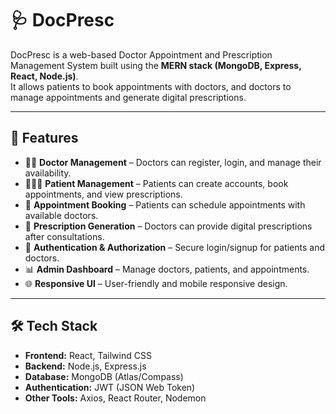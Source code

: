# 🩺 DocPresc

DocPresc is a web-based Doctor Appointment and Prescription Management System built using the **MERN stack (MongoDB, Express, React, Node.js)**.  
It allows patients to book appointments with doctors, and doctors to manage appointments and generate digital prescriptions.

---

## 🚀 Features

- 👨‍⚕️ **Doctor Management** – Doctors can register, login, and manage their availability.  
- 🧑‍🤝‍🧑 **Patient Management** – Patients can create accounts, book appointments, and view prescriptions.  
- 📅 **Appointment Booking** – Patients can schedule appointments with available doctors.  
- 💊 **Prescription Generation** – Doctors can provide digital prescriptions after consultations.  
- 🔐 **Authentication & Authorization** – Secure login/signup for patients and doctors.  
- 📊 **Admin Dashboard** – Manage doctors, patients, and appointments.  
- 🌐 **Responsive UI** – User-friendly and mobile responsive design.  

---

## 🛠️ Tech Stack

- **Frontend:** React, Tailwind CSS  
- **Backend:** Node.js, Express.js  
- **Database:** MongoDB (Atlas/Compass)  
- **Authentication:** JWT (JSON Web Token)  
- **Other Tools:** Axios, React Router, Nodemon  
